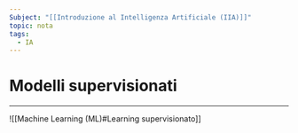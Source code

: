 ```yaml
---
Subject: "[[Introduzione al Intelligenza Artificiale (IIA)]]"
topic: nota
tags:
  - IA
---
```


# Modelli supervisionati
---

![[Machine Learning (ML)#Learning supervisionato]]
